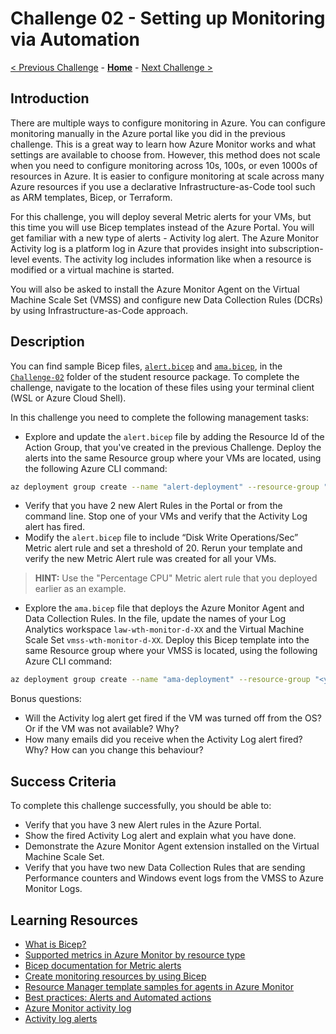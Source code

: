 # Challenge 02 - Setting up Monitoring via Automation

[< Previous Challenge](./Challenge-01.md) - **[Home](../README.md)** - [Next Challenge >](./Challenge-03.md)

## Introduction

There are multiple ways to configure monitoring in Azure. You can configure monitoring manually in the Azure portal like you did in the previous challenge. This is a great way to learn how Azure Monitor works and what settings are available to choose from. However, this method does not scale when you need to configure monitoring across 10s, 100s, or even 1000s of resources in Azure. It is easier to configure monitoring at scale across many Azure resources if you use a declarative Infrastructure-as-Code tool such as ARM templates, Bicep, or Terraform.

For this challenge, you will deploy several Metric alerts for your VMs, but this time you will use Bicep templates instead of the Azure Portal. You will get familiar with a new type of alerts - Activity log alert. The Azure Monitor Activity log is a platform log in Azure that provides insight into subscription-level events. The activity log includes information like when a resource is modified or a virtual machine is started.

You will also be asked to install the Azure Monitor Agent on the Virtual Machine Scale Set (VMSS) and configure new Data Collection Rules (DCRs) by using Infrastructure-as-Code approach.

## Description

You can find sample Bicep files, [`alert.bicep`](./Resources/Challenge-02/alert.bicep) and [`ama.bicep`](./Resources/Challenge-02/ama.bicep), in the [`Challenge-02`](./Resources/Challenge-02) folder of the student resource package. To complete the challenge, navigate to the location of these files using your terminal client (WSL or Azure Cloud Shell).

In this challenge you need to complete the following management tasks:

- Explore and update the `alert.bicep` file by adding the Resource Id of the Action Group, that you've created in the previous Challenge. Deploy the alerts into the same Resource group where your VMs are located, using the following Azure CLI command: 
```bash
az deployment group create --name "alert-deployment" --resource-group "<your-resource-group-name>" --template-file alert.bicep
```
- Verify that you have 2 new Alert Rules in the Portal or from the command line. Stop one of your VMs and verify that the Activity Log alert has fired.
- Modify the `alert.bicep` file to include “Disk Write Operations/Sec” Metric alert rule and set a threshold of 20. Rerun your template and verify the new Metric Alert rule was created for all your VMs.

>**HINT:** Use the "Percentage CPU" Metric alert rule that you deployed earlier as an example.

- Explore the `ama.bicep` file that deploys the Azure Monitor Agent and Data Collection Rules. In the file, update the names of your Log Analytics workspace `law-wth-monitor-d-XX` and the Virtual Machine Scale Set `vmss-wth-monitor-d-XX`. Deploy this Bicep template into the same Resource group where your VMSS is located, using the following Azure CLI command: 
```bash
az deployment group create --name "ama-deployment" --resource-group "<your-resource-group-name>" --template-file ama.bicep
```

Bonus questions: 
- Will the Activity log alert get fired if the VM was turned off from the OS? Or if the VM was not available? Why?
- How many emails did you receive when the Activity Log alert fired? Why? How can you change this behaviour?


## Success Criteria

To complete this challenge successfully, you should be able to:
- Verify that you have 3 new Alert rules in the Azure Portal.
- Show the fired Activity Log alert and explain what you have done.
- Demonstrate the Azure Monitor Agent extension installed on the Virtual Machine Scale Set.
- Verify that you have two new Data Collection Rules that are sending Performance counters and Windows event logs from the VMSS to Azure Monitor Logs.

## Learning Resources

- [What is Bicep?](https://learn.microsoft.com/en-us/azure/azure-resource-manager/bicep/overview?tabs=bicep)
- [Supported metrics in Azure Monitor by resource type](https://learn.microsoft.com/en-us/azure/azure-monitor/essentials/metrics-supported#microsoftcomputevirtualmachines)
- [Bicep documentation for Metric alerts](https://learn.microsoft.com/en-us/azure/templates/microsoft.insights/metricalerts?pivots=deployment-language-bicep)
- [Create monitoring resources by using Bicep](https://learn.microsoft.com/en-us/azure/azure-resource-manager/bicep/scenarios-monitoring)
- [Resource Manager template samples for agents in Azure Monitor](https://learn.microsoft.com/en-us/azure/azure-monitor/agents/resource-manager-agent?tabs=bicep)
- [Best practices: Alerts and Automated actions](https://learn.microsoft.com/en-us/azure/azure-monitor/best-practices-alerts)
- [Azure Monitor activity log](https://learn.microsoft.com/en-us/azure/azure-monitor/essentials/activity-log)
- [Activity log alerts](https://learn.microsoft.com/en-us/azure/azure-monitor/alerts/alerts-types#activity-log-alerts)
